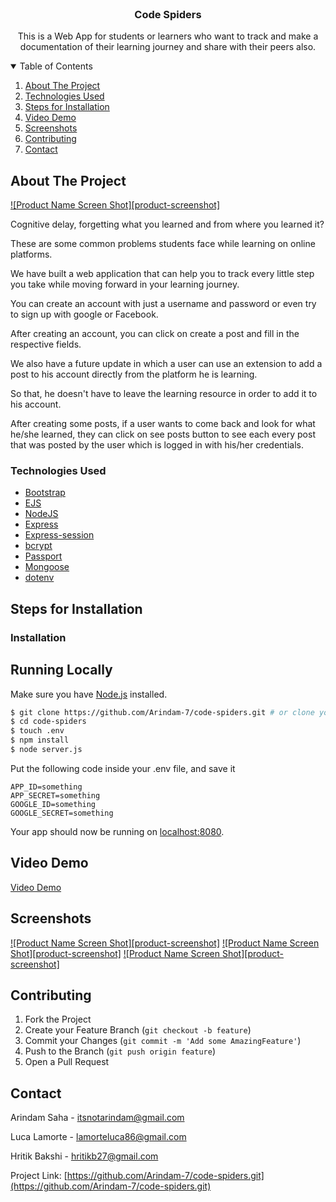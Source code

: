 



<!-- PROJECT LOGO -->
<br />
<p align="center">

  <h3 align="center">Code Spiders</h3>

  <p align="center">
  This is a Web App for students or learners who want to track and make a documentation of their learning journey and share with their peers also.
  </p>
</p>



<!-- TABLE OF CONTENTS -->
<details open="open">
  <summary>Table of Contents</summary>
  <ol>
    <li>
      <a href="#about-the-project">About The Project</a>
    </li>
    <li>
      <a href="#technologies-used">Technologies Used</a>
    </li>
    <li><a href="#steps-for-installation">Steps for Installation</a></li>
    <li><a href="#video-demo">Video Demo</a></li>
    <li><a href="#screenshots">Screenshots</a></li>
    <li><a href="#contributing">Contributing</a></li>
    <li><a href="#contact">Contact</a></li>
  </ol>
</details>



<!-- ABOUT THE PROJECT -->
## About The Project

[![Product Name Screen Shot][product-screenshot]](https://imgur.com/a/2GrokSC)

Cognitive delay, forgetting what you learned and from where you learned it?

These are some common problems students face while learning on online platforms.

We have built a web application that can help you to track every little step you take while moving forward in your learning journey.

You can create an account with just a username and password or even try to sign up with google or Facebook.

After creating an account, you can click on create a post and fill in the respective fields.

We also have a future update in which a user can use an extension to add a post to his account directly from the platform he is learning.

So that, he doesn't have to leave the learning resource in order to add it to his account.

After creating some posts, if a user wants to come back and look for what he/she learned, they can click on see posts button to see each every post that was posted by the user which is logged in with his/her credentials.


### Technologies Used


* [Bootstrap](https://getbootstrap.com)
* [EJS](https://ejs.co/)
* [NodeJS](https://nodejs.org/)
* [Express](https://expressjs.com/)
* [Express-session](https://www.npmjs.com/package/express-session)
* [bcrypt](https://www.npmjs.com/package/bcrypt)
* [Passport](http://www.passportjs.org/)
* [Mongoose](https://mongoosejs.com/)
* [dotenv](https://www.npmjs.com/package/dotenv)




## Steps for Installation


### Installation

## Running Locally

Make sure you have [Node.js](http://nodejs.org/) installed.

```sh
$ git clone https://github.com/Arindam-7/code-spiders.git # or clone your own fork
$ cd code-spiders
$ touch .env
$ npm install
$ node server.js
```

Put the following code inside your .env file, and save it
```
APP_ID=something
APP_SECRET=something
GOOGLE_ID=something
GOOGLE_SECRET=something
```


Your app should now be running on [localhost:8080](http://localhost:8080/).



## Video Demo

[Video Demo](https://example.com)



## Screenshots

[![Product Name Screen Shot][product-screenshot]](https://imgur.com/a/nQvXUHu)
[![Product Name Screen Shot][product-screenshot]](https://imgur.com/Ps67wGY)
[![Product Name Screen Shot][product-screenshot]](https://imgur.com/ItYMtfS)



<!-- CONTRIBUTING -->
## Contributing

1. Fork the Project
2. Create your Feature Branch (`git checkout -b feature`)
3. Commit your Changes (`git commit -m 'Add some AmazingFeature'`)
4. Push to the Branch (`git push origin feature`)
5. Open a Pull Request


## Contact

Arindam Saha - itsnotarindam@gmail.com

Luca Lamorte - lamorteluca86@gmail.com

Hritik Bakshi - hritikb27@gmail.com

Project Link: [https://github.com/Arindam-7/code-spiders.git](https://github.com/Arindam-7/code-spiders.git)



